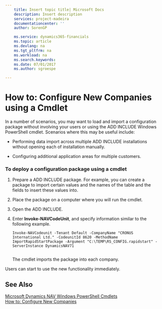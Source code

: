 ```yaml
---
    title: Insert topic title| Microsoft Docs
    description: Insert description
    services: project-madeira
    documentationcenter: ''
    author: SorenGP

    ms.service: dynamics365-financials
    ms.topic: article
    ms.devlang: na
    ms.tgt_pltfrm: na
    ms.workload: na
    ms.search.keywords:
    ms.date: 07/01/2017
    ms.author: sgroespe

---
```

# How to: Configure New Companies using a Cmdlet
In a number of scenarios, you may want to load and import a configuration package without involving your users or using the ADD INCLUDE<!--[!INCLUDE[rim](../../includes/navnow_md.md)]--> Windows PowerShell cmdlet. Scenarios where this may be useful include:  
  
-   Performing data import across multiple ADD INCLUDE<!--[!INCLUDE[navnow](../../includes/navnow_md.md)]--> installations without opening each of installation manually.  
  
-   Configuring additional application areas for multiple customers.  
  
### To deploy a configuration package using a cmdlet  
  
1.  Prepare a ADD INCLUDE<!--[!INCLUDE[rim](../../includes/rim_md.md)]--> package. For example, you can create a package to import certain values and the names of the table and the fields to insert these values into.  
  
2.  Place the package on a computer where you will run the cmdlet.  
  
3.  Open the ADD INCLUDE<!--[!INCLUDE[nav_shell](../../includes/nav_shell_md.md)]-->.  
  
4.  Enter **Invoke-NAVCodeUnit**, and specify information similar to the following example.  
  
    ```  
    Invoke-NAVCodeunit -Tenant Default -CompanyName "CRONUS International Ltd." -CodeunitId 8620 -MethodName ImportRapidStartPackage -Argument "C:\TEMP\RS_CONFIG.rapidstart" -ServerInstance DynamicsNAV71  
  
    ```  
  
     The cmdlet imports the package into each company.  
  
 Users can start to use the new functionality immediately.  
  
## See Also  
 [Microsoft Dynamics NAV Windows PowerShell Cmdlets](../Microsoft%20Dynamics%20NAV%20Windows%20PowerShell%20Cmdlets.md)   
 [How to: Configure New Companies](../how-to-configure-new-companies.md)